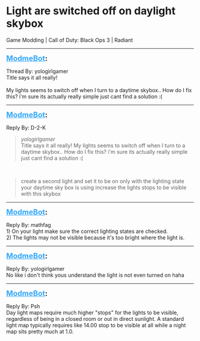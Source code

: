 # Light are switched off on daylight skybox
Game Modding | Call of Duty: Black Ops 3 | Radiant

---
<strong style="font-size: 1.4em;"><span style="text-decoration: underline;text-decoration-color: #34a7f9;"><span style="color:#34a7f9;">ModmeBot</span></span>:</strong>

<p>Thread By: yologirlgamer<br />Title says it all really! <br /> <br />My lights seems to switch off when I turn to a daytime skybox.. How do I fix this? i&#39;m sure its actually really simple just cant find a solution :(</p>

---
<strong style="font-size: 1.4em;"><span style="text-decoration: underline;text-decoration-color: #34a7f9;"><span style="color:#34a7f9;">ModmeBot</span></span>:</strong>

<p>Reply By: D-2-K<br /><blockquote><em>yologirlgamer</em><br />Title says it all really!    My lights seems to switch off when I turn to a daytime skybox.. How do I fix this? i&#39;m sure its actually really simple just cant find a solution :(</blockquote><br /><blockquote>create a second light and set it to be on only with the lighting  state your daytime sky box is using increase the lights stops to be visible with this skybox </blockquote></p>

---
<strong style="font-size: 1.4em;"><span style="text-decoration: underline;text-decoration-color: #34a7f9;"><span style="color:#34a7f9;">ModmeBot</span></span>:</strong>

<p>Reply By: mathfag<br />1) On your light make sure the correct lighting states are checked.<br />2) The lights may not be visible because it&#39;s too bright where the light is.</p>

---
<strong style="font-size: 1.4em;"><span style="text-decoration: underline;text-decoration-color: #34a7f9;"><span style="color:#34a7f9;">ModmeBot</span></span>:</strong>

<p>Reply By: yologirlgamer<br />No like i don&#39;t think yous understand the light is not even turned on haha</p>

---
<strong style="font-size: 1.4em;"><span style="text-decoration: underline;text-decoration-color: #34a7f9;"><span style="color:#34a7f9;">ModmeBot</span></span>:</strong>

<p>Reply By: Psh<br />Day light maps require much higher &quot;stops&quot; for the lights to be visible, regardless of being in a closed room or out in direct sunlight. A standard light map typically requires like 14.00 stop to be visible at all while a night map sits pretty much at 1.0.</p>
